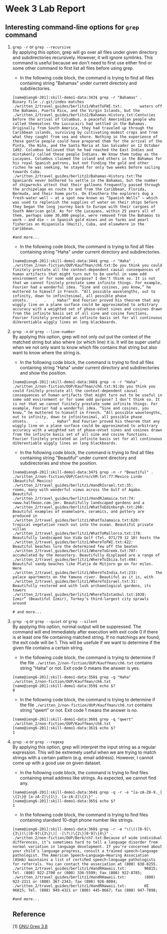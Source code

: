 # Week 3 Lab Report

## Interesting command-line options for ```grep``` command

1. ```grep -r``` or ```grep --recursive```<br>
By applying this option, grep will go over all files under given directory and subdirectories recursively. However, it will ignore symlinks. This command is useful because we don't need to first use either find or some other command to first list all files before using grep.<br>
    - In the following code block, the command is trying to find all files containing string "Bahamas" under current directory and subdirectories.


    ```
    [name@ieng6-201]:skill-demo1-data:343$ grep -r "Bahamas" .
    Binary file ./.git/index matches
    ./written_2/travel_guides/berlitz1/WhatToFWI.txt:        waters off the Bahamas, Puerto Rico, and the Virgin Islands, but the
    ./written_2/travel_guides/berlitz2/Bahamas-History.txt:Centuries before the arrival of Columbus, a peaceful Amerindian people who called themselves the Luccucairi had settled in the Bahamas. Originally from South America, they had traveled up through the Caribbean islands, surviving by cultivating modest crops and from what they caught from sea and shore. Nothing in the experience of these gentle people could have prepared them for the arrival of the Pinta, the Niña, and the Santa Maria at San Salvador on 12 October 1492. Columbus believed that he had reached the East Indies and mistakenly called these people Indians. We know them today as the Lucayans. Columbus claimed the island and others in the Bahamas for his royal Spanish patrons, but not finding the gold and other riches he was seeking, he stayed for only two weeks before sailing towards Cuba.
    ./written_2/travel_guides/berlitz2/Bahamas-History.txt:The Spaniards never bothered to settle in the Bahamas, but the number of shipwrecks attest that their galleons frequently passed through the archipelago en route to and from the Caribbean, Florida, Bermuda, and their home ports. On Eleuthera the explorers dug a fresh-water well — at a spot now known as “Spanish Wells” — which was used to replenish the supplies of water on their ships before they began the long journey back to Europe with their cargoes of South American gold. As for the Lucayans, within 25 years all of them, perhaps some 30,000 people, were removed from the Bahamas to work — and die — in Spanish gold mines and on farms and pearl fisheries on Hispaniola (Haiti), Cuba, and elsewhere in the Caribbean.

    #and more...
    ```

    - In the following code block, the command is trying to find all files containing string "Haha" under current directory and subdirectories.


    ```
    [name@ieng6-201]:skill-demo1-data:344$ grep -r "Haha" .
    ./written_2/non-fiction/OUP/Kauffman/ch6.txt:Do you think you could finitely prestate all the context-dependent causal consequences of human artifacts that might turn out to be useful in some odd environment or for some odd purpose? I don’t think so. It is not that we cannot finitely prestate some infinite things. For example, Fourier had a wonderful idea. “Sine and cosines, you know,” he muttered to himself in French. “All possible wavelengths, out to infinity, down to infinitesimal, all possible phase oVsets.   .   .   . Haha!” And Fourier proved his theorem that any wiggly line on a plane surface could be approximated to arbitrary accuracy with a weighted set of phase-oVset sines and cosines drawn from the infinite basis set of all sine and cosine functions. Fourier finitely prestated an infinite basis set for all continuous diVerentiable wiggly lines on long blackboards.
    ```

1. ```grep -n``` or ```grep --line-number```<br>
By applying this option, grep will not only out put the context of the matched string but also where (or which line) it is. It will be super useful when we not only want to know which file contains that string but also want to know where the string is.<br>
    - In the following code block, the command is trying to find all files containing string "Haha" under current directory and subdirectories and show the position.


    ```
    [name@ieng6-201]:skill-demo1-data:346$ grep -n -r "Haha" .
    ./written_2/non-fiction/OUP/Kauffman/ch6.txt:91:Do you think you could finitely prestate all the context-dependent causal consequences of human artifacts that might turn out to be useful in some odd environment or for some odd purpose? I don’t think so. It is not that we cannot finitely prestate some infinite things. For example, Fourier had a wonderful idea. “Sine and cosines, you know,” he muttered to himself in French. “All possible wavelengths, out to infinity, down to infinitesimal, all possible phase oVsets.   .   .   . Haha!” And Fourier proved his theorem that any wiggly line on a plane surface could be approximated to arbitrary accuracy with a weighted set of phase-oVset sines and cosines drawn from the infinite basis set of all sine and cosine functions. Fourier finitely prestated an infinite basis set for all continuous diVerentiable wiggly lines on long blackboards.
    ```

    - In the following code block, the command is trying to find all files containing string "Beautiful" under current directory and subdirectories and show the position.


    ```
    [name@ieng6-201]:skill-demo1-data:347$ grep -n -r "Beautiful" .
    ./written_2/non-fiction/OUP/Castro/chM.txt:77:Mexico Lindo (Beautiful Mexico)
    ./written_2/travel_guides/berlitz1/HandRIsrael.txt:35:        rooms, many with wonderful views across the Gulf of Aqaba. Beautiful
    ./written_2/travel_guides/berlitz1/HandRJamaica.txt:74:        <www.halfmoon.com.jm>. Beautifully landscaped gardens and a
    ./written_2/travel_guides/berlitz1/WhatToEdinburgh.txt:268:        Beautiful examples of enamelware, ceramics, and pottery are produced in
    ./written_2/travel_guides/berlitz1/WhatToJamaica.txt:620:        tropical vegetation reach out into the ocean. Beautiful private villas
    ./written_2/travel_guides/berlitz1/WhatToMallorca.txt:178:        Beautifully landscaped Son Vida Golf (Tel. 971/79 12 10) hosts the
    ./written_2/travel_guides/berlitz1/WhereToFWI.txt:422:        Beautiful beaches lure the determined few off the beaten
    ./written_2/travel_guides/berlitz1/WhereToGreek.txt:707:        accumulated by the monastery. Beautifully displayed are a range of
    ./written_2/travel_guides/berlitz1/WhereToIbiza.txt:494:        Beautiful sandy beaches like Platja de Mitjorn go on for miles. Here
    ./written_2/travel_guides/berlitz1/WhereToIndia.txt:233:        the palace apartments on the Yamuna river. Beautiful as it is, with
    ./written_2/travel_guides/berlitz1/WhereToIsrael.txt:31:        Beautifully restored and with lush archaeological gardens, its towers
    ./written_2/travel_guides/berlitz1/WhereToIstanbul.txt:1038:        Izmir” (Beautiful Izmir), Turkey’s third-largest city sprawls around
    
    # and more...
    ```

1. ```grep -q``` or ```grep --quiet``` or ```grep --silent```<br>
By applying this option, normal output will be suppressed. The command will end immediately after execution with exit code 0 if there is at least one file containing matched string. If no matchings are found, the exit code will be 1. This will be usefule if we want to determine if the given file contains a certain string. <br>
    - In the following code block, the command is trying to determine if the file ```./written_2/non-fiction/OUP/Kauffman/ch6.txt``` contains string "Haha" or not. Exit code 0 means the answer is yes.


    ```
    [name@ieng6-201]:skill-demo1-data:358$ grep -q "Haha" ./written_2/non-fiction/OUP/Kauffman/ch6.txt
    [name@ieng6-201]:skill-demo1-data:359$ echo $?
    0
    ```

    - In the following code block, the command is trying to determine if the file ```./written_2/non-fiction/OUP/Kauffman/ch6.txt``` contains string "qwert" or not. Exit code 1 means the answer is no.


    ```
    [name@ieng6-201]:skill-demo1-data:360$ grep -q "qwert" ./written_2/non-fiction/OUP/Kauffman/ch6.txt
    [name@ieng6-201]:skill-demo1-data:361$ echo $?
    1
    ```

1. ```grep -e``` or ```grep --regexp```<br>
By applying this option, grep will interpret the input string as a regular expression. This will be extremely useful when we are trying to match strings with a certain pattern (e.g. email address). However, I cannot come up with a good use on given dataset.
    - In the following code block, the command is trying to find files containing email address like strings. As expected, we cannot find any.


    ```
    [name@ieng6-201]:skill-demo1-data:364$ grep -q -r -e "[a-zA-Z0-9._] \{1\}@ [a-zA-Z]\{1\}. [a-zA-Z]\{1\}" .
    [name@ieng6-201]:skill-demo1-data:365$ echo $?
    1
    ```

    - In the following code block, the command is trying to find files containing standard 10-digit phone number like strings.


    ```
    [name@ieng6-201]:skill-demo1-data:368$ grep -r -e "\(\(([0-9]\{3\})\|[0-9]\{3\}\)[ -]\?\)\{2\}[0-9]\{4\}" .
    ./written_2/non-fiction/OUP/Berk/ch7.txt:Because of wide individual differences, it’s sometimes hard to tell a language disorder from normal variation in language development. If you’re concerned about your child’s language progress, consult a trained speech–language pathologist. The American Speech–Language–Hearing Association (ASHA) maintains a list of certiﬁed speech–language pathologists for referrals. You can contact the association at (800) 638-8255.
    ./written_2/travel_guides/berlitz1/HandRHawaii.txt:        96815; Tel. (808) 922-2700 or (800) 336-5599; fax (808) 922-8785;
    ./written_2/travel_guides/berlitz1/HandRHawaii.txt:        (808) 923-2311 or (800) 367-2343; fax (808) 926-8004;
    ./written_2/travel_guides/berlitz1/HandRHawaii.txt:        HI 96815; Tel. (808) 949-4321 or (800) 445-8667; fax (808) 947-7898;

    #and more...
    ```
    
    ## Reference
    [1] [GNU Grep 3.8](https://www.gnu.org/software/grep/manual/grep.html)